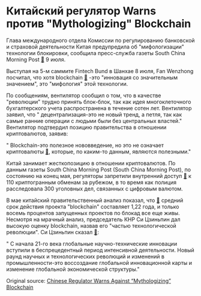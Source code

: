 # Китайский регулятор Warns против "Mythologizing" Blockchain

Глава международного отдела Комиссии по регулированию банковской и страховой деятельности Китая предупредила об "мифологизации" технологии блокировки, сообщила пресс-служба газеты South China Morning Post  [🔗](https://www.scmp.com/tech/article/2154490/top-china-regulator-warns-against-mythologising-blockchain-tech)  9 июля.

Выступая на 5-м саммите Fintech Bund в Шанхае 8 июля, Fan Wenzhong посчитал, что хотя blockchain  [🔗](https://cointelegraph.com/tags/blockchain) -это "инновация со значительным значением", это "мифология" этой технологии.

По сообщениям, вентилятор сообщил о том, что в качестве "революции" трудно принять блок-блок, так как идея многоклеточного бухгалтерского учета распространена в течение сотен лет. Вентилятор заявил, что " децентрализация-это не новый тренд, а петля, так как самые ранние операции с людьми были без центральных властей." Вентилятор подтвердил позицию правительства в отношении криптовалютов, заявив:

" Blockchain-это полезное нововведение, но это не означает криптовалюты  [🔗](https://cointelegraph.com/tags/cryptocurrencies), которые, по каким-то данным, являются полезными."

 Китай занимает жесткопозицию в отношении криптовалютов. По данным газеты South China Morning Post (South China Morning Post), по состоянию на конец мая, регуляторы запретили внутренний доступ  [🔗](https://cointelegraph.com/news/ban-complete-china-blocks-foreign-crypto-exchanges-to-counter-financial-risks)  к 110 криптогранным обменам за рубежом, в то время как полиция расследовала 300 уголовных дел, связанных с цифровым валютом.

В мае китайский правительственный анализ показал, что  [🔗](https://cointelegraph.com/news/chinese-report-blockchain-projects-go-from-boom-to-bust-in-15-months)  средний срок действия проекта "blockchain" составляет 1,22 года, и только восемь процентов запущенных проектов по блокад все еще живы. Несмотря на мрачный анализ, председатель КНР Си Цзиньпин дал высокую оценку blockchain, назвав его "частью технологической революции". Си Цзиньпин сказал  [🔗](https://cointelegraph.com/news/chinas-president-xi-says-blockchain-part-of-new-technological-revolution):

" С начала 21-го века глобальные научно-технические инновации вступили в беспрецедентный период интенсивной деятельности. Новый раунд научных и технологических революций и изменений в промышленности-это воссоздание глобальной инновационной карты и изменение глобальной экономической структуры."

Original source: [Chinese Regulator Warns Against “Mythologizing” Blockchain](https://cointelegraph.com/news/chinese-regulator-warns-against-mythologizing-blockchain)